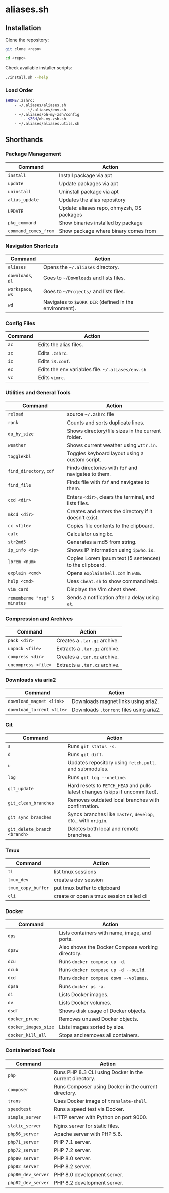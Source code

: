 # aliases.sh

## Installation

Clone the repository:
```sh
git clone <repo>

cd <repo>
```

Check available installer scripts:
```sh
./install.sh --help
```

### Load Order

```sh
$HOME/.zshrc:
    - ~/.aliases/aliases.sh
        - ~/.aliases/env.sh
    - ~/.aliases/oh-my-zsh/config
        - $ZSH/oh-my-zsh.sh
    - ~/.aliases/aliases.utils.sh
```

## Shorthands

### Package Management

| Command              | Action                                             |
| -------------------- | -------------------------------------------------- |
| `install`            | Install package via apt                            |
| `update`             | Update packages via apt                            |
| `uninstall`          | Uninstall package via apt                          |
| `alias_update`       | Updates the alias repository                       |
| `UPDATE`             | Update: aliases repo, ohmyzsh, OS packages         |
| `pkg_command`        | Show binaries installed by package                 |
| `command_comes_from` | Show package where binary comes from               |

### Navigation Shortcuts

| Command           | Action                                                        |
| ----------------- | ------------------------------------------------------------- |
| `aliases`         | Opens the `~/.aliases` directory.                             |
| `downloads`, `dl` | Goes to `~/Downloads` and lists files.                        |
| `workspace`, `ws` | Goes to `~/Projects/` and lists files.                        |
| `wd`              | Navigates to `$WORK_DIR` (defined in the environment).        |

### Config Files

| Command           | Action                                                  |
| ----------------- | ------------------------------------------------------- |
| `ac`              | Edits the alias files.                                  |
| `zc`              | Edits `.zshrc`.                                         |
| `ic`              | Edits `i3.conf`.                                        |
| `ec`              | Edits the env variables file. `~/.aliases/env.sh`       |
| `vc`              | Edits `vimrc`.                                          |

### Utilities and General Tools

| Command                     | Action                                                  |
| --------------------------- | ------------------------------------------------------- |
| `reload`                    | source `~/.zshrc` file                                  |
| `rank`                      | Counts and sorts duplicate lines.                       |
| `du_by_size`                | Shows directory/file sizes in the current folder.       |
| `weather`                   | Shows current weather using `wttr.in`.                  |
| `togglekbl`                 | Toggles keyboard layout using a custom script.          |
| `find_directory`, `cdf`     | Finds directories with `fzf` and navigates to them.     |
| `find_file`                 | Finds file with `fzf` and navigates to them.            |
| `ccd <dir>`                 | Enters `<dir>`, clears the terminal, and lists files.   |
| `mkcd <dir>`                | Creates and enters the directory if it doesn’t exist.   |
| `cc <file>`                 | Copies file contents to the clipboard.                  |
| `calc`                      | Calculator using `bc`.                                  |
| `str2md5`                   | Generates a md5 from string.                            |
| `ip_info <ip>`              | Shows IP information using `ipwho.is`.                  |
| `lorem <num>`               | Copies Lorem Ipsum text (5 sentences) to the clipboard. |
| `explain <cmd>`             | Opens `explainshell.com` in `w3m`.                      |
| `help <cmd>`                | Uses `cheat.sh` to show command help.                   |
| `vim_card`                  | Displays the Vim cheat sheet.                           |
| `rememberme "msg" 5 minutes`| Sends a notification after a delay using `at`.          |


### Compression and Archives

| Command             | Action                                |
| ------------------- | ------------------------------------- |
| `pack <dir>`        | Creates a `.tar.gz` archive.          |
| `unpack <file>`     | Extracts a `.tar.gz` archive.         |
| `compress <dir>`    | Creates a `.tar.xz` archive.          |
| `uncompress <file>` | Extracts a `.tar.xz` archive.         |

### Downloads via aria2

| Command                   | Action                                |
| ------------------------- | ------------------------------------- |
| `download_magnet <link>`  | Downloads magnet links using aria2.   |
| `download_torrent <file>` | Downloads `.torrent` files using aria2.|

### Git

| Command                      | Action                                                                    |
| ---------------------------- | ------------------------------------------------------------------------- |
| `s`                          | Runs `git status -s`.                                                     |
| `d`                          | Runs `git diff`.                                                          |
| `u`                          | Updates repository using `fetch`, `pull`, and submodules.                 |
| `log`                        | Runs `git log --oneline`.                                                 |
| `git_update`                 | Hard resets to `FETCH_HEAD` and pulls latest changes (skips if uncommitted).|
| `git_clean_branches`         | Removes outdated local branches with confirmation.                        |
| `git_sync_branches`          | Syncs branches like `master`, `develop`, etc., with `origin`.             |
| `git_delete_branch <branch>` | Deletes both local and remote branches.                                  |

### Tmux

| Command                  | Action                                          |
| ------------------------ | ----------------------------------------------- |
| `tl`                     | list tmux sessions                              |
| `tmux_dev` <name> <path> | create a dev session                            |
| `tmux_copy_buffer`       | put tmux buffer to clipboard                    |
| `cli`                    | create or open a tmux session called cli        |

### Docker

| Command              | Action                                                        |
| -------------------- | ------------------------------------------------------------- |
| `dps`                | Lists containers with name, image, and ports.                 |
| `dpsw`               | Also shows the Docker Compose working directory.              |
| `dcu`                | Runs `docker compose up -d`.                                  |
| `dcub`               | Runs `docker compose up -d --build`.                          |
| `dcd`                | Runs `docker compose down --volumes`.                         |
| `dpsa`               | Runs `docker ps -a`.                                          |
| `di`                 | Lists Docker images.                                          |
| `dv`                 | Lists Docker volumes.                                         |
| `dsdf`               | Shows disk usage of Docker objects.                           |
| `docker_prune`       | Removes unused Docker objects.                                |
| `docker_images_size` | Lists images sorted by size.                                  |
| `docker_kill_all`    | Stops and removes all containers.                             |

### Containerized Tools

| Command            | Action                                                      |
| ------------------ | ----------------------------------------------------------- |
| `php`              | Runs PHP 8.3 CLI using Docker in the current directory.     |
| `composer`         | Runs Composer using Docker in the current directory.        |
| `trans`            | Uses Docker image of `translate-shell`.                     |
| `speedtest`        | Runs a speed test via Docker.                               |
| `simple_server`    | HTTP server with Python on port 9000.                       |
| `static_server`    | Nginx server for static files.                              |
| `php56_server`     | Apache server with PHP 5.6.                                 |
| `php71_server`     | PHP 7.1 server.                                             |
| `php72_server`     | PHP 7.2 server.                                             |
| `php80_server`     | PHP 8.0 server.                                             |
| `php82_server`     | PHP 8.2 server.                                             |
| `php80_dev_server` | PHP 8.0 development server.                                 |
| `php82_dev_server` | PHP 8.2 development server.                                 |


